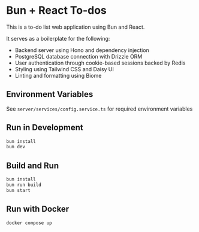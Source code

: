 # Bun + React To-dos

This is a to-do list web application using Bun and React.

It serves as a boilerplate for the following:

-   Backend server using Hono and dependency injection
-   PostgreSQL database connection with Drizzle ORM
-   User authentication through cookie-based sessions backed by Redis
-   Styling using Tailwind CSS and Daisy UI
-   Linting and formatting using Biome

## Environment Variables

See `server/services/config.service.ts` for required environment variables

## Run in Development

```sh
bun install
bun dev
```

## Build and Run

```sh
bun install
bun run build
bun start
```

## Run with Docker

```sh
docker compose up
```

